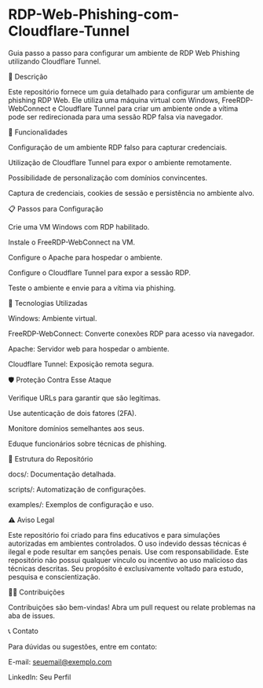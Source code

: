 # RDP-Web-Phishing-com-Cloudflare-Tunnel
Guia passo a passo para configurar um ambiente de RDP Web Phishing utilizando Cloudflare Tunnel.

📌 Descrição

Este repositório fornece um guia detalhado para configurar um ambiente de phishing RDP Web. Ele utiliza uma máquina virtual com Windows, FreeRDP-WebConnect e Cloudflare Tunnel para criar um ambiente onde a vítima pode ser redirecionada para uma sessão RDP falsa via navegador.

🚀 Funcionalidades

Configuração de um ambiente RDP falso para capturar credenciais.

Utilização de Cloudflare Tunnel para expor o ambiente remotamente.

Possibilidade de personalização com domínios convincentes.

Captura de credenciais, cookies de sessão e persistência no ambiente alvo.

📋 Passos para Configuração

Crie uma VM Windows com RDP habilitado.

Instale o FreeRDP-WebConnect na VM.

Configure o Apache para hospedar o ambiente.

Configure o Cloudflare Tunnel para expor a sessão RDP.

Teste o ambiente e envie para a vítima via phishing.

🔧 Tecnologias Utilizadas

Windows: Ambiente virtual.

FreeRDP-WebConnect: Converte conexões RDP para acesso via navegador.

Apache: Servidor web para hospedar o ambiente.

Cloudflare Tunnel: Exposição remota segura.

🛡️ Proteção Contra Esse Ataque

Verifique URLs para garantir que são legítimas.

Use autenticação de dois fatores (2FA).

Monitore domínios semelhantes aos seus.

Eduque funcionários sobre técnicas de phishing.

📂 Estrutura do Repositório

docs/: Documentação detalhada.

scripts/: Automatização de configurações.

examples/: Exemplos de configuração e uso.

⚠️ Aviso Legal

Este repositório foi criado para fins educativos e para simulações autorizadas em ambientes controlados. O uso indevido dessas técnicas é ilegal e pode resultar em sanções penais. Use com responsabilidade. Este repositório não possui qualquer vínculo ou incentivo ao uso malicioso das técnicas descritas. Seu propósito é exclusivamente voltado para estudo, pesquisa e conscientização.

👨‍💻 Contribuições

Contribuições são bem-vindas! Abra um pull request ou relate problemas na aba de issues.

📞 Contato

Para dúvidas ou sugestões, entre em contato:

E-mail: seuemail@exemplo.com

LinkedIn: Seu Perfil
